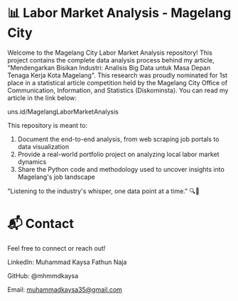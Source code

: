 # 📊 Labor Market Analysis - Magelang City

Welcome to the Magelang City Labor Market Analysis repository!
This project contains the complete data analysis process behind my article, "Mendengarkan Bisikan Industri: Analisis Big Data untuk Masa Depan Tenaga Kerja Kota Magelang". This research was proudly nominated for 1st place in a statistical article competition held by the Magelang City Office of Communication, Information, and Statistics (Diskominsta). You can read my article in the link below:

uns.id/MagelangLaborMarketAnalysis


This repository is meant to:

1. Document the end-to-end analysis, from web scraping job portals to data visualization
2. Provide a real-world portfolio project on analyzing local labor market dynamics
3. Share the Python code and methodology used to uncover insights into Magelang's job landscape

"Listening to the industry's whisper, one data point at a time." 🔍🐍

# 📬 Contact

Feel free to connect or reach out!

LinkedIn: Muhammad Kaysa Fathun Naja

GitHub: @mhmmdkaysa

Email: muhammadkaysa35@gmail.com
